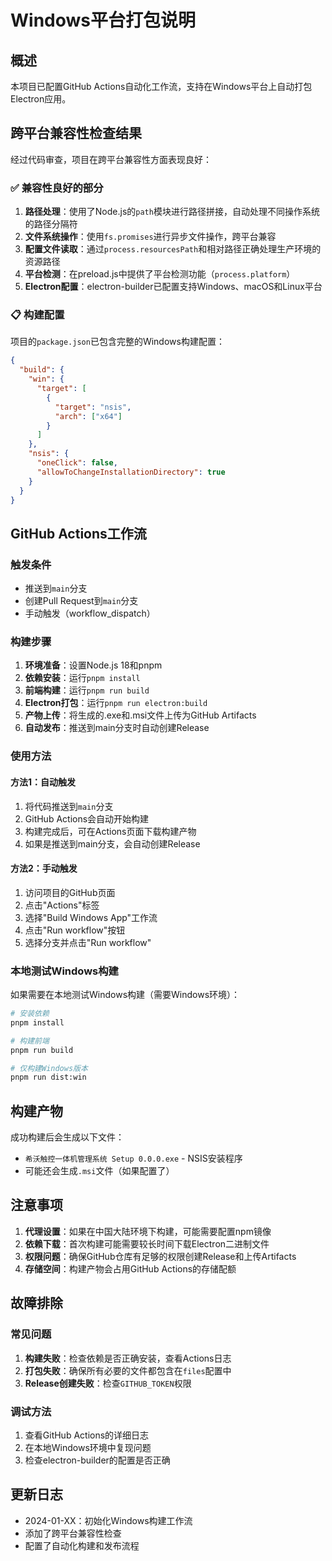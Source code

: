 # Windows平台打包说明

## 概述

本项目已配置GitHub Actions自动化工作流，支持在Windows平台上自动打包Electron应用。

## 跨平台兼容性检查结果

经过代码审查，项目在跨平台兼容性方面表现良好：

### ✅ 兼容性良好的部分

1. **路径处理**：使用了Node.js的`path`模块进行路径拼接，自动处理不同操作系统的路径分隔符
2. **文件系统操作**：使用`fs.promises`进行异步文件操作，跨平台兼容
3. **配置文件读取**：通过`process.resourcesPath`和相对路径正确处理生产环境的资源路径
4. **平台检测**：在preload.js中提供了平台检测功能（`process.platform`）
5. **Electron配置**：electron-builder已配置支持Windows、macOS和Linux平台

### 📋 构建配置

项目的`package.json`已包含完整的Windows构建配置：

```json
{
  "build": {
    "win": {
      "target": [
        {
          "target": "nsis",
          "arch": ["x64"]
        }
      ]
    },
    "nsis": {
      "oneClick": false,
      "allowToChangeInstallationDirectory": true
    }
  }
}
```

## GitHub Actions工作流

### 触发条件

- 推送到`main`分支
- 创建Pull Request到`main`分支
- 手动触发（workflow_dispatch）

### 构建步骤

1. **环境准备**：设置Node.js 18和pnpm
2. **依赖安装**：运行`pnpm install`
3. **前端构建**：运行`pnpm run build`
4. **Electron打包**：运行`pnpm run electron:build`
5. **产物上传**：将生成的.exe和.msi文件上传为GitHub Artifacts
6. **自动发布**：推送到main分支时自动创建Release

### 使用方法

#### 方法1：自动触发

1. 将代码推送到`main`分支
2. GitHub Actions会自动开始构建
3. 构建完成后，可在Actions页面下载构建产物
4. 如果是推送到main分支，会自动创建Release

#### 方法2：手动触发

1. 访问项目的GitHub页面
2. 点击"Actions"标签
3. 选择"Build Windows App"工作流
4. 点击"Run workflow"按钮
5. 选择分支并点击"Run workflow"

### 本地测试Windows构建

如果需要在本地测试Windows构建（需要Windows环境）：

```bash
# 安装依赖
pnpm install

# 构建前端
pnpm run build

# 仅构建Windows版本
pnpm run dist:win
```

## 构建产物

成功构建后会生成以下文件：

- `希沃触控一体机管理系统 Setup 0.0.0.exe` - NSIS安装程序
- 可能还会生成`.msi`文件（如果配置了）

## 注意事项

1. **代理设置**：如果在中国大陆环境下构建，可能需要配置npm镜像
2. **依赖下载**：首次构建可能需要较长时间下载Electron二进制文件
3. **权限问题**：确保GitHub仓库有足够的权限创建Release和上传Artifacts
4. **存储空间**：构建产物会占用GitHub Actions的存储配额

## 故障排除

### 常见问题

1. **构建失败**：检查依赖是否正确安装，查看Actions日志
2. **打包失败**：确保所有必要的文件都包含在`files`配置中
3. **Release创建失败**：检查`GITHUB_TOKEN`权限

### 调试方法

1. 查看GitHub Actions的详细日志
2. 在本地Windows环境中复现问题
3. 检查electron-builder的配置是否正确

## 更新日志

- 2024-01-XX：初始化Windows构建工作流
- 添加了跨平台兼容性检查
- 配置了自动化构建和发布流程